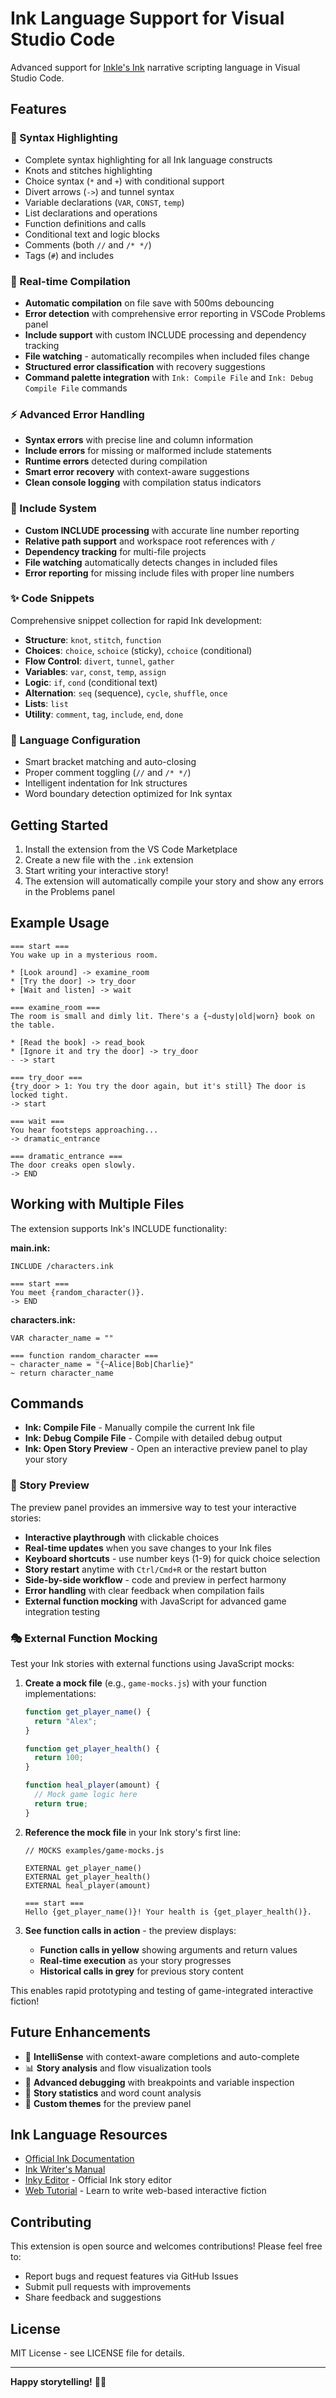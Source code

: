 # Ink Language Support for Visual Studio Code

Advanced support for [Inkle's Ink](https://www.inklestudios.com/ink/) narrative scripting language in Visual Studio Code.

## Features

### 🎨 Syntax Highlighting
- Complete syntax highlighting for all Ink language constructs
- Knots and stitches highlighting
- Choice syntax (`*` and `+`) with conditional support
- Divert arrows (`->`) and tunnel syntax
- Variable declarations (`VAR`, `CONST`, `temp`)
- List declarations and operations
- Function definitions and calls
- Conditional text and logic blocks
- Comments (both `//` and `/* */`)
- Tags (`#`) and includes

### 🔧 Real-time Compilation
- **Automatic compilation** on file save with 500ms debouncing
- **Error detection** with comprehensive error reporting in VSCode Problems panel
- **Include support** with custom INCLUDE processing and dependency tracking
- **File watching** - automatically recompiles when included files change
- **Structured error classification** with recovery suggestions
- **Command palette integration** with `Ink: Compile File` and `Ink: Debug Compile File` commands

### ⚡ Advanced Error Handling
- **Syntax errors** with precise line and column information
- **Include errors** for missing or malformed include statements
- **Runtime errors** detected during compilation
- **Smart error recovery** with context-aware suggestions
- **Clean console logging** with compilation status indicators

### 📁 Include System
- **Custom INCLUDE processing** with accurate line number reporting
- **Relative path support** and workspace root references with `/`
- **Dependency tracking** for multi-file projects
- **File watching** automatically detects changes in included files
- **Error reporting** for missing include files with proper line numbers

### ✨ Code Snippets
Comprehensive snippet collection for rapid Ink development:

- **Structure**: `knot`, `stitch`, `function`
- **Choices**: `choice`, `schoice` (sticky), `cchoice` (conditional)
- **Flow Control**: `divert`, `tunnel`, `gather`
- **Variables**: `var`, `const`, `temp`, `assign`
- **Logic**: `if`, `cond` (conditional text)
- **Alternation**: `seq` (sequence), `cycle`, `shuffle`, `once`
- **Lists**: `list`
- **Utility**: `comment`, `tag`, `include`, `end`, `done`

### 🔧 Language Configuration
- Smart bracket matching and auto-closing
- Proper comment toggling (`//` and `/* */`)
- Intelligent indentation for Ink structures
- Word boundary detection optimized for Ink syntax

## Getting Started

1. Install the extension from the VS Code Marketplace
2. Create a new file with the `.ink` extension
3. Start writing your interactive story!
4. The extension will automatically compile your story and show any errors in the Problems panel

## Example Usage

```ink
=== start ===
You wake up in a mysterious room.

* [Look around] -> examine_room
* [Try the door] -> try_door
+ [Wait and listen] -> wait

=== examine_room ===
The room is small and dimly lit. There's a {~dusty|old|worn} book on the table.

* [Read the book] -> read_book
* [Ignore it and try the door] -> try_door
- -> start

=== try_door ===
{try_door > 1: You try the door again, but it's still} The door is locked tight.
-> start

=== wait ===
You hear footsteps approaching...
-> dramatic_entrance

=== dramatic_entrance ===
The door creaks open slowly.
-> END
```

## Working with Multiple Files

The extension supports Ink's INCLUDE functionality:

**main.ink:**
```ink
INCLUDE /characters.ink

=== start ===
You meet {random_character()}.
-> END
```

**characters.ink:**
```ink
VAR character_name = ""

=== function random_character ===
~ character_name = "{~Alice|Bob|Charlie}"
~ return character_name
```

## Commands

- **Ink: Compile File** - Manually compile the current Ink file
- **Ink: Debug Compile File** - Compile with detailed debug output
- **Ink: Open Story Preview** - Open an interactive preview panel to play your story

### 📖 Story Preview

The preview panel provides an immersive way to test your interactive stories:

- **Interactive playthrough** with clickable choices
- **Real-time updates** when you save changes to your Ink files  
- **Keyboard shortcuts** - use number keys (1-9) for quick choice selection
- **Story restart** anytime with `Ctrl/Cmd+R` or the restart button
- **Side-by-side workflow** - code and preview in perfect harmony
- **Error handling** with clear feedback when compilation fails
- **External function mocking** with JavaScript for advanced game integration testing

### 🎭 External Function Mocking

Test your Ink stories with external functions using JavaScript mocks:

1. **Create a mock file** (e.g., `game-mocks.js`) with your function implementations:
   ```javascript
   function get_player_name() {
     return "Alex";
   }
   
   function get_player_health() {
     return 100;
   }
   
   function heal_player(amount) {
     // Mock game logic here
     return true;
   }
   ```

2. **Reference the mock file** in your Ink story's first line:
   ```ink
   // MOCKS examples/game-mocks.js
   
   EXTERNAL get_player_name()
   EXTERNAL get_player_health()
   EXTERNAL heal_player(amount)
   
   === start ===
   Hello {get_player_name()}! Your health is {get_player_health()}.
   ```

3. **See function calls in action** - the preview displays:
   - **Function calls in yellow** showing arguments and return values
   - **Real-time execution** as your story progresses
   - **Historical calls in grey** for previous story content

This enables rapid prototyping and testing of game-integrated interactive fiction!

## Future Enhancements

- 🧠 **IntelliSense** with context-aware completions and auto-complete
- 📊 **Story analysis** and flow visualization tools
- 🔧 **Advanced debugging** with breakpoints and variable inspection
- 📝 **Story statistics** and word count analysis
- 🎨 **Custom themes** for the preview panel

## Ink Language Resources

- [Official Ink Documentation](https://github.com/inkle/ink/tree/master/Documentation)
- [Ink Writer's Manual](https://github.com/inkle/ink/blob/master/Documentation/WritingWithInk.md)
- [Inky Editor](https://github.com/inkle/inky) - Official Ink story editor
- [Web Tutorial](https://www.inklestudios.com/ink/web-tutorial/) - Learn to write web-based interactive fiction

## Contributing

This extension is open source and welcomes contributions! Please feel free to:

- Report bugs and request features via GitHub Issues
- Submit pull requests with improvements
- Share feedback and suggestions

## License

MIT License - see LICENSE file for details.

---

**Happy storytelling!** 📖✨ 